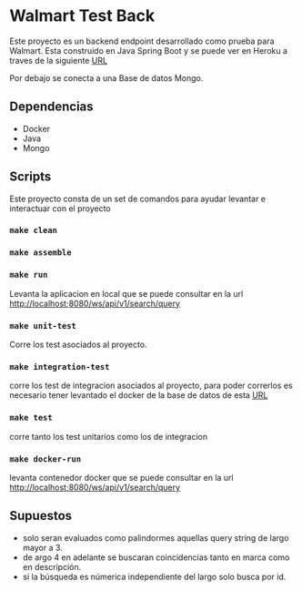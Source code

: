 # Walmart Test Back

Este proyecto es un backend endpoint desarrollado como prueba para Walmart.
Esta construido en Java Spring Boot y se puede ver en Heroku a traves de la siguiente [URL](https://vast-beyond-44426.herokuapp.com/ws/api/v1/search/123) 

Por debajo se conecta a una Base de datos Mongo.

## Dependencias

- Docker
- Java
- Mongo

## Scripts

Este proyecto consta de un set de comandos para ayudar levantar e interactuar con el proyecto

### `make clean`

### `make assemble`

### `make run`

Levanta la aplicacion en local que se puede consultar en la url [http://localhost;8080/ws/api/v1/search/query](http://localhost:8080/ws/api/v1/search/query)

### `make unit-test`

Corre los test asociados al proyecto.

### `make integration-test`

corre los test de integracion asociados al proyecto, para poder correrlos es necesario tener levantado el docker de la base de datos de esta [URL]((https://github.com/walmartdigital/products-db/))

### `make test`

corre tanto los test unitarios como los de integracion

### `make docker-run`

levanta contenedor docker que se puede consultar en la url [http://localhost;8080/ws/api/v1/search/query](http://localhost:8080/ws/api/v1/search/query) 


## Supuestos

- solo seran evaluados como palindormes aquellas query string de largo mayor a 3.
- de argo 4 en adelante se buscaran coincidencias tanto en marca como en descripción.
- si la búsqueda es númerica independiente del largo solo busca por id. 





